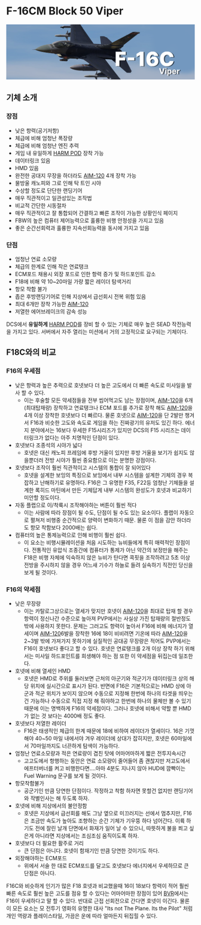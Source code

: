 # F-16CM Block 50 Viper
![](https://github.com/dcs-c/dcs-c.github.io/blob/main/docs/%EB%A7%A4%EB%89%B4%EC%96%BC/f16/images/F16_amraam2.png?raw=true)


## 기체 소개


### 장점


* 낮은 항력(공기저항)
* 체급에 비해 엄청난 폭장량
* 체급에 비해 엄청난 엔진 추력
* 게임 내 유일하게 [HARM POD](f16/장비/PODS/HARM_POD) 장착 가능
* 데이터링크 있음
* HMD 있음
* 완전한 공대지 무장을 하더라도 [AIM-120](f16/장비/공대공_미사일/AIM-120_AMRAAM) 4개 장착 가능
* 물방울 캐노피와 그로 인해 탁 트인 시야
* 수상할 정도로 단단한 랜딩기어
* 매우 직관적이고 일관성있는 조작법
* 비교적 간단한 시동절차
* 매우 직관적이고 잘 통합되어 간결하고 빠른 조작이 가능한 상황인식 페이지
* FBW의 높은 컴퓨터 제어능력으로 훌륭한 비행 안정성을 가지고 있음
* 좋은 순간선회력과 훌륭한 지속선회능력을 동시에 가지고 있음



### 단점


* 엄청난 연료 소모량
* 체급의 한계로 인해 작은 연료탱크
* ECM포드 채용시 외장 포드로 인한 항력 증가 및 하드포인트 감소
* F18에 비해 약 10~20마일 가량 짧은 레이더 탐색거리
* 항모 착함 불가
* 좁은 후방랜딩기어로 인해 지상에서 급선회시 전복 위험 있음
* 최대 6개만 장착 가능한 [AIM-120](f16/장비/공대공_미사일/AIM-120_AMRAAM)
* 저열한 에어브레이크의 감속 성능 


DCS에서 **유일하게** [HARM POD](f16/장비/PODS/HARM_POD)를 장비 할 수 있는 기체로 매우 높은 SEAD 작전능력을 가지고 있다. 서버에서 자주 열리는 미션에서 거의 고정적으로 요구되는 기체이다.



## F18C와의 비교




### F16의 우세점


* 낮은 항력과 높은 추력으로 호넷보다 더 높은 고도에서 더 빠른 속도로 미사일을 발사 할 수 있다.
    * 이는 후술할 모든 약세점들을 전부 씹어먹고도 남는 장점이며, [AIM-120](f16/장비/공대공_미사일/AIM-120_AMRAAM)을 6개(최대탑재량) 장착하고 연료탱크나 ECM 포드를 추가로 장착 해도 [AIM-120](f16/장비/공대공_미사일/AIM-120_AMRAAM)을 4개 이상 장착한 호넷보다 더 빠르다. 물론 호넷으로 [AIM-120](f16/장비/공대공_미사일/AIM-120_AMRAAM)을 단 2발만 챙겨서 F16과 비슷한 고도와 속도로 게임을 하는 진짜광기의 유저도 있긴 하다. 에너지 분야에서는 16보다 우세한 F15시리즈가 있지만 DCS의 F15 시리즈는 데이터링크가 없다는 아주 치명적인 단점이 있다.
* 호넷보다 조종석의 시야가 넓다
    * 호넷은 대신 캐노피 프레임에 후방 거울이 있지만 후방 거울을 보기가 쉽지도 않을뿐더러 전방 시야가 훨씬 중요함으로 이는 분명한 강점이다.
* 호넷보다 조작이 훨씬 직관적이고 시스템의 통합이 잘 되어있다
    * 호넷을 설계한 보잉의 특징으로 보잉에서 내부 시스템을 설계한 기체의 경우 복잡하고 난해하기로 유명하다. F16은 그 유명한 F35, F22등 엄청난 기체들을 설계한 록히드 마틴에서 만든 기체답게 내부 시스템의 완성도가 호넷과 비교하기 미안할 정도이다.
* 자동 플랩으로 이/착륙시 조작해야하는 버튼이 훨씬 적다
    * 이는 사람에 따라 장점이 될 수도, 단점이 될 수도 있는 요소이다. 플랩이 자동으로 펼쳐저 비행중 순간적으로 양력이 변화하기 때문. 물론 이 점을 감안 하더라도 항모 착함보다 2000배는 쉽다.
* 컴퓨터의 높은 통제능력으로 인해 비행이 훨씬 쉽다.
    * 이 요소는 비행시뮬레이션을 처음 시도하는 뉴비들에게 특히 매력적인 장점이다. 전통적인 유압식 조종간에 컴퓨터가 통제가 아닌 약간의 보정만을 해주는 F18은 비행 자체에 익숙하지 않은 뉴비가 탄다면 콕핏을 조작하려고 5초 이상 전방을 주시하지 않을 경우 어느새 기수가 하늘로 들려 실속하기 직전인 당신을 보게 될 것이다.





### F16의 약세점


* 낮은 무장량
    * 이는 카탈로그상으로는 열세가 맞지만 호넷이 [AIM-120](f16/장비/공대공_미사일/AIM-120_AMRAAM)을 최대로 탑재 할 경우 항력이 정신나간 수준으로 높아져 PVP에서는 사실상 가진 탑재량의 절반정도밖에 사용하지 못한다. 문제는 그러고도 항력이 높아서 F16에 비해 에너지가 열세이며 [AIM-120](f16/장비/공대공_미사일/AIM-120_AMRAAM)6발을 장착한 16에 18이 비비려면 기온에 따라 [AIM-120](f16/장비/공대공_미사일/AIM-120_AMRAAM)을 2~3발 밖에 가져가지 못하기에 실질적인 공대공 무장량은 적어도 PVP에서는 F16이 호넷보다 좋다고 할 수 있다. 호넷은 연료탱크를 2개 이상 장착 하기 위해서는 미사일 하드포인트를 희생해야 하는 점 또한 이 약세점을 뒤집는데 일조한다.
* 호넷에 비해 열세인 HMD
    * 호넷은 HMD로 주위를 둘러보면 근처의 아군기와 적군기가 데이터링크 상의 해당 위치에 실시간으로 표시가 된다. 반면에 F16은 기본적으로는 HMD 상에 아군과 적군 위치가 보이지 않으며 수동으로 지정해 한번에 하나의 타겟을 띄우는건 가능하나 수동으로 직접 지정 해 줘야하고 한번에 하나의 물체만 볼 수 있기 때문에 이는 명백하게 F16의 약세점이다. 그러나 호넷에 비해서 약할 뿐 HMD가 없는 것 보다는 4000배 정도 좋다.
* 호넷보다 저열한 레이더
    * F16은 태생적인 체급의 한계 때문에 18에 비하여 레이더가 열세이다. 16은 기껏해야 40~50 마일 내에서야 겨우 레이더에 상대가 잡히지만, 호넷은 60마일에서 70마일까지도 너끈하게 탐색이 가능하다.
* 엄청난 연료소모량과 적은 연료량이 겹친 탓에 어마어마하게 짧은 전투지속시간
    * 고고도에서 항행하는 동안은 연료 소모량이 줄어들어 좀 괜찮지만 저고도에서 에프터버너를 켜고 비행한다면....아마 4분도 지나지 않아 HUD에 깜빡이는 Fuel Warning 문구를 보게 될 것이다.
* 항모착함불가
    * 공군기인 만큼 당연한 단점이다. 작정하고 착함 하자면 못할건 없지만 랜딩기어와 작별인사는 해 두도록 하자.
* 호넷에 비해 지상에서의 불안정함
    * 호넷은 지상에서 급선회를 해도 그낭 옆으로 미끄러지는 선에서 멈추지만, F16은 조금만 속도가 높아도 조향하는 순간 기체가 기우뚱 하다 넘어간다. 이륙 하기도 전에 잘린 날개 단면에서 화재가 일어 날 수 있으니, 따뜻하게 불을 쬐고 싶은게 아니라면 지상에서는 조심조심 움직이도록 하자.
* 호넷보다 더 필요한 활주로 거리
    * 큰 단점은 아니다. 호넷이 함재기인 만큼 당연한 것이기도 하다.
* 외장해야하는 ECM포드
    * 위에서 서술 한 대로 ECM포드를 달고도 호넷보다 에너지에서 우세하므로 큰 단점은 아니다.




F16C와 비슷하게 인기가 많은 F18 호넷과 비교했을때 16이 18보다 항력이 적어 훨씬 빠른 속도로 훨씬 높은 고도를 점유 할 수 있다는 어마어마한 장점이 있어 [BVR](/가이드/Bvr)에서는 F16이 우세하다고 말 할 수 있다. 반대로 근접 선회전으로 간다면 호넷이 이긴다. 물론 이 모든 요소는 모 전투기 영화의 유명한 대사 "Its not The Plane. Its the Pilot" 처럼 개인 역량과 플레이스타일, 가끔은 운에 따라 얼마든지 뒤집힐 수 있다.





